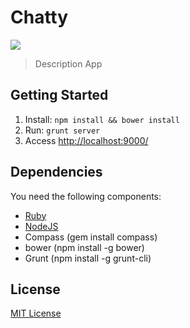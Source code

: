 # Chatty

![](http://cl.ly/image/0E0S2j3o2F0r/firefox-yeoman.jpg)

> Description App

## Getting Started

1. Install: `npm install && bower install`
2. Run: `grunt server`
3. Access [http://localhost:9000/](http://localhost:9000/)

## Dependencies 
You need the following components:

* [Ruby](https://www.ruby-lang.org/pt/downloads/) 
* [NodeJS](http://nodejs.org/download/)
* Compass (gem install compass)
* bower (npm install -g bower)
* Grunt (npm install -g grunt-cli)

<!-- ## History -->
<!-- Check [Release](https://github.com/zenorocha/generator-firefox-os/releases/) list. -->

## License

[MIT License](http://opensource.org/licenses/MIT)
